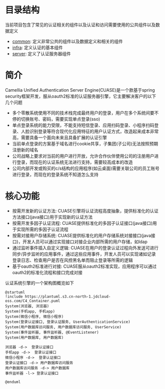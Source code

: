 # 目录结构

当前项目包含了常见的认证相关的组件以及认证和访问需要使用的公共组件以及数据定义

* [common](./sdk/common): 定义非常公共的组件以及数据定义和相关的组件
* [infra](./sdk/infra): 定义认证的基本组件
* [server](./sdk/server): 定义了认证服务器组件

# 简介

Camellia Unified Authentication Server Engine(CUASE)是一个款基于spring security框架开发，服从oauth2标准的认证服务器引擎，它主要解决客户的以下几个问题

* 多个零散系统使用不同的技术栈完成最终用户的登录，用户在多个系统间要不停的切换账号、密码，需要实现单点登录(sso)
* 单点登录系统的能力受限，不能支持短信登录、应用扫码登录、小程序扫码登录、人脸识别登录等符合现代化应用特征的用户认证方式，改造起来成本非常高，需要具备一个面向未来且具备扩展的认证引擎
* 当前单点登录的方案基于域名进行cookie共享，子集团(子公司)无法按照预期注册新的域名
* 公司战略上要求对当前的用户进行开放，允许合作伙伴使用公司的注册用户进行登录，而现在的认证系统无法进行支持，需要较高成本的改造
* 公司内部开发或购买的c/s结构的应用程序(如云桌面)需要关联公司的员工账号进行登录，而现在的登录系统不知道怎么支持

# 核心功能

* 按需开发新的认证方法: CUASE引擎将认证流程高度抽象，提供标准化的认证方法接口(java接口)用于实现新的认证方法
* 按需开发多因子认证流程: CUASE提供标准化的多因子认证接口(java接口)用于实现所需的多因子认证流程
* 按需对接用户存储系统: CUASE提供标准化的用户存储系统对接接口(java接口)，开发人员可以通过实现接口对接企业内部所需的用户存储，如ldap
* 通过监听事件插入自定义逻辑: CUASE在用户的登录认证过程向外发送可进行同步/异步监听的应用事件，通过这些应用事件，开发人员可以实现诸如记录登录日志、检查用户是否在风控黑名单而阻止登录等所需的逻辑
* 基于oauth2标准进行对接: CUASE服从oauth2标准实现，应用程序可以通过oauth2的标准化流程和接口完成对接

认证系统引擎的一个架构图概览如下

```plantuml
@startuml
!include https://plantuml.s3.cn-north-1.jdcloud-oss.com/C4_Container.puml
System(浏览器, 浏览器)
System(手机app, 手机app)
System(微信小程序, 微信小程序)
System(登录认证接口, 登录认证服务, UserAuthenticationService)
System(用户数据库访问服务, 用户数据库访问服务, UserService)
System(事件监听器, 事件监听器, @EventListener)
System(用户数据库, 用户数据库)

浏览器 -d->  登录认证接口
手机app -d->  登录认证接口
微信小程序 -d->  登录认证接口
登录认证接口 -d-> 用户数据库访问服务
用户数据库访问服务 -d-> 用户数据库
事件监听器 -l-> 登录认证接口

@enduml
```